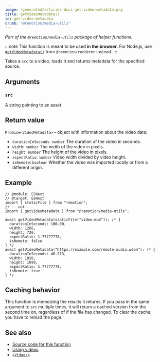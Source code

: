 ```yaml
---
image: /generated/articles-docs-get-video-metadata.png
title: getVideoMetadata()
id: get-video-metadata
crumb: "@remotion/media-utils"
---
```


_Part of the `@remotion/media-utils` package of helper functions._

:::note
This function is meant to be used **in the browser**. For Node.js, use [`getVideoMetadata()`](/docs/renderer/get-video-metadata) from `@remotion/renderer` instead.
:::

Takes a `src` to a video, loads it and returns metadata for the specified source.

## Arguments

### `src`

A string pointing to an asset.

## Return value

`Promise<VideoMetadata>` - object with information about the video data:

- `durationInSeconds`: `number` The duration of the video in seconds.
- `width`: `number` The width of the video in pixels.
- `height`: `number` The height of the video in pixels.
- `aspectRatio`: `number` Video width divided by video height.
- `isRemote`: `boolean` Whether the video was imported locally or from a different origin.

## Example

```tsx twoslash
// @module: ESNext
// @target: ESNext
import { staticFile } from "remotion";
// ---cut---
import { getVideoMetadata } from "@remotion/media-utils";

await getVideoMetadata(staticFile("video.mp4")); /* {
  durationInSeconds: 100.00,
  width: 1280,
  height: 720,
  aspectRatio: 1.77777778,
  isRemote: false
} */
await getVideoMetadata("https://example.com/remote-audio.webm"); /* {
  durationInSeconds: 40.213,
  width: 1920,
  height: 1080,
  aspectRatio: 1.77777778,
  isRemote: true
} */
```

## Caching behavior

This function is memoizing the results it returns.
If you pass in the same argument to `src` multiple times, it will return a cached version from the second time on, regardless of if the file has changed. To clear the cache, you have to reload the page.

## See also

- [Source code for this function](https://github.com/remotion-dev/remotion/blob/main/packages/media-utils/src/get-video-metadata.ts)
- [Using videos](/docs/assets#using-videos)
- [`<Video/>`](/docs/video)
